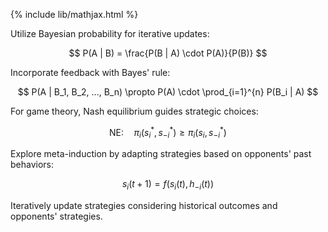{% include lib/mathjax.html %}

Utilize Bayesian probability for iterative updates:

$$ P(A | B) = \frac{P(B | A) \cdot P(A)}{P(B)} $$

Incorporate feedback with Bayes' rule:

$$ P(A | B_1, B_2, ..., B_n) \propto P(A) \cdot \prod_{i=1}^{n} P(B_i | A) $$

For game theory, Nash equilibrium guides strategic choices:

$$\text{NE:} \quad \pi_i(s_i^*, s_{-i}^*) \geq \pi_i(s_i, s_{-i}^*) $$

Explore meta-induction by adapting strategies based on opponents' past behaviors:

$$ s_i(t+1) = f(s_i(t), h_{-i}(t)) $$

Iteratively update strategies considering historical outcomes and opponents' strategies.
